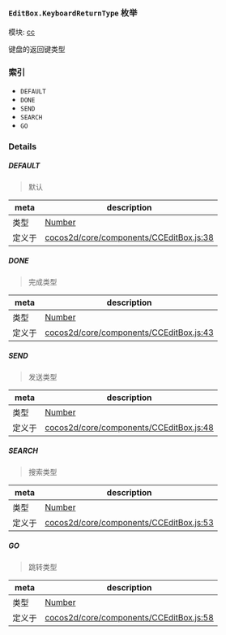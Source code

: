 ### `EditBox.KeyboardReturnType` 枚举



模块: [cc](../modules/cc.md)


键盘的返回键类型


### 索引
  - `DEFAULT`
  - `DONE`
  - `SEND`
  - `SEARCH`
  - `GO`

### Details


##### DEFAULT

> 默认

| meta | description |
|------|-------------|
| 类型 | <a href="https://developer.mozilla.org/en/JavaScript/Reference/Global_Objects/Number" class="crosslink external" target="_blank">Number</a> |
| 定义于 | [cocos2d/core/components/CCEditBox.js:38](https://github.com/cocos-creator/engine/blob/111da455d089e3000f670eed24ff5172a3488245/cocos2d/core/components/CCEditBox.js#L38) |



##### DONE

> 完成类型

| meta | description |
|------|-------------|
| 类型 | <a href="https://developer.mozilla.org/en/JavaScript/Reference/Global_Objects/Number" class="crosslink external" target="_blank">Number</a> |
| 定义于 | [cocos2d/core/components/CCEditBox.js:43](https://github.com/cocos-creator/engine/blob/111da455d089e3000f670eed24ff5172a3488245/cocos2d/core/components/CCEditBox.js#L43) |



##### SEND

> 发送类型

| meta | description |
|------|-------------|
| 类型 | <a href="https://developer.mozilla.org/en/JavaScript/Reference/Global_Objects/Number" class="crosslink external" target="_blank">Number</a> |
| 定义于 | [cocos2d/core/components/CCEditBox.js:48](https://github.com/cocos-creator/engine/blob/111da455d089e3000f670eed24ff5172a3488245/cocos2d/core/components/CCEditBox.js#L48) |



##### SEARCH

> 搜索类型

| meta | description |
|------|-------------|
| 类型 | <a href="https://developer.mozilla.org/en/JavaScript/Reference/Global_Objects/Number" class="crosslink external" target="_blank">Number</a> |
| 定义于 | [cocos2d/core/components/CCEditBox.js:53](https://github.com/cocos-creator/engine/blob/111da455d089e3000f670eed24ff5172a3488245/cocos2d/core/components/CCEditBox.js#L53) |



##### GO

> 跳转类型

| meta | description |
|------|-------------|
| 类型 | <a href="https://developer.mozilla.org/en/JavaScript/Reference/Global_Objects/Number" class="crosslink external" target="_blank">Number</a> |
| 定义于 | [cocos2d/core/components/CCEditBox.js:58](https://github.com/cocos-creator/engine/blob/111da455d089e3000f670eed24ff5172a3488245/cocos2d/core/components/CCEditBox.js#L58) |


